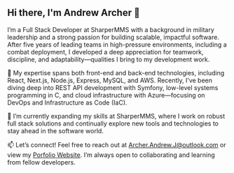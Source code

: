 ## Hi there, I'm Andrew Archer 👋
I’m a Full Stack Developer at SharperMMS with a background in military leadership and a strong passion for building scalable, impactful software. After five years of leading teams in high-pressure environments, including a combat deployment, I developed a deep appreciation for teamwork, discipline, and adaptability—qualities I bring to my development work.

🚀 My expertise spans both front-end and back-end technologies, including React, Next.js, Node.js, Express, MySQL, and AWS. Recently, I’ve been diving deep into REST API development with Symfony, low-level systems programming in C, and cloud infrastructure with Azure—focusing on DevOps and Infrastructure as Code (IaC).

💼 I’m currently expanding my skills at SharperMMS, where I work on robust full stack solutions and continually explore new tools and technologies to stay ahead in the software world.

📫 Let’s connect! Feel free to reach out at Archer.Andrew.J@outlook.com or view my [Porfolio Website](https://www.archerwebsites.com/). I’m always open to collaborating and learning from fellow developers.
